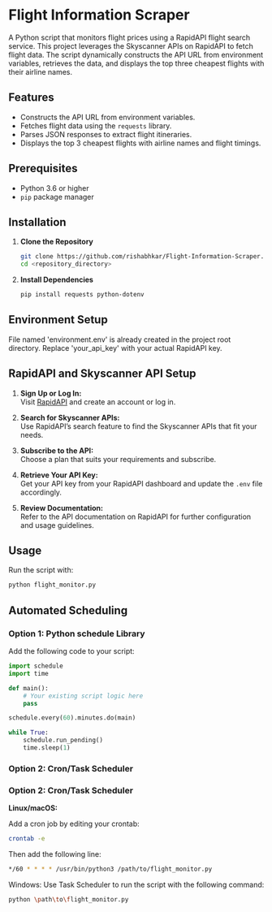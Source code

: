 # Flight Information Scraper

A Python script that monitors flight prices using a RapidAPI flight search service. This project leverages the Skyscanner APIs on RapidAPI to fetch flight data. The script dynamically constructs the API URL from environment variables, retrieves the data, and displays the top three cheapest flights with their airline names.

## Features

- Constructs the API URL from environment variables.
- Fetches flight data using the `requests` library.
- Parses JSON responses to extract flight itineraries.
- Displays the top 3 cheapest flights with airline names and flight timings.

## Prerequisites

- Python 3.6 or higher
- `pip` package manager

## Installation

1. **Clone the Repository**

   ```bash
   git clone https://github.com/rishabhkar/Flight-Information-Scraper.git
   cd <repository_directory>
   ```

2. **Install Dependencies**

   ```bash
   pip install requests python-dotenv
   ```
   

## Environment Setup

File named 'environment.env' is already created in the project root directory.
Replace 'your_api_key' with your actual RapidAPI key.

## RapidAPI and Skyscanner API Setup

1. **Sign Up or Log In:**  
   Visit [RapidAPI](https://rapidapi.com) and create an account or log in.

2. **Search for Skyscanner APIs:**  
   Use RapidAPI’s search feature to find the Skyscanner APIs that fit your needs.

3. **Subscribe to the API:**  
   Choose a plan that suits your requirements and subscribe.

4. **Retrieve Your API Key:**  
   Get your API key from your RapidAPI dashboard and update the `.env` file accordingly.

5. **Review Documentation:**  
   Refer to the API documentation on RapidAPI for further configuration and usage guidelines.


## Usage

Run the script with:

```bash
python flight_monitor.py
```
    
    
## Automated Scheduling

### Option 1: Python schedule Library

Add the following code to your script:

```python
import schedule
import time

def main():
    # Your existing script logic here
    pass

schedule.every(60).minutes.do(main)

while True:
    schedule.run_pending()
    time.sleep(1)

```

### Option 2: Cron/Task Scheduler

### Option 2: Cron/Task Scheduler

**Linux/macOS:**

Add a cron job by editing your crontab:

```bash
crontab -e
```

Then add the following line:

```bash
*/60 * * * * /usr/bin/python3 /path/to/flight_monitor.py
```

Windows:
Use Task Scheduler to run the script with the following command:

```bash
python \path\to\flight_monitor.py
```
